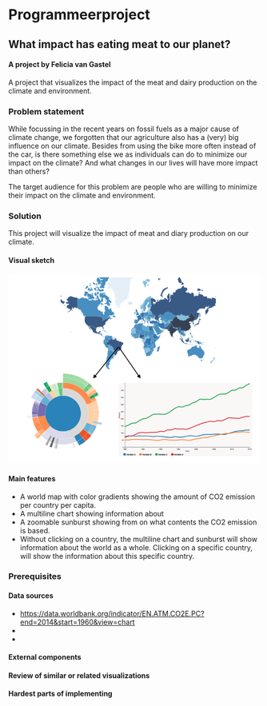 # Programmeerproject

## What impact has eating meat to our planet?
#### A project by Felicia van Gastel

A project that visualizes the impact of the meat and dairy production on the climate and environment.

### Problem statement
While focussing in the recent years on fossil fuels as a major cause of climate change, we forgotten that our agriculture also has a (very) big influence on our climate. Besides from using the bike more often instead of the car, is there something else we as individuals can do to minimize our impact on the climate? And what changes in our lives will have more impact than others?

The target audience for this problem are people who are willing to minimize their impact on
the climate and environment.

### Solution
This project will visualize the impact of meat and diary production on our climate.

#### Visual sketch
![Sketch.png](https://github.com/11096187/programmeerproject/blob/master/doc/Sketch.png)

#### Main features
- A world map with color gradients showing the amount of CO2 emission per country per capita.
- A multiline chart showing information about
- A zoomable sunburst showing from on what contents the CO2 emission is based.
- Without clicking on a country, the multiline chart and sunburst will show information about the world as a whole. Clicking on a specific country, will show the information about this specific country.

### Prerequisites
#### Data sources
- https://data.worldbank.org/indicator/EN.ATM.CO2E.PC?end=2014&start=1960&view=chart
- 
-

#### External components
#### Review of similar or related visualizations
#### Hardest parts of implementing

